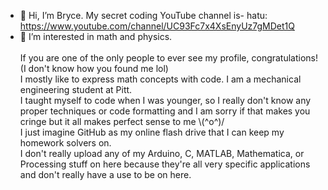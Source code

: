 - 👋 Hi, I’m Bryce. My secret coding YouTube channel is- hatu: https://www.youtube.com/channel/UC93Fc7x4XsEnyUz7gMDet1Q
- 👀 I’m interested in math and physics.<br /><br />
If you are one of the only people to ever see my profile, congratulations! (I don't know how you found me lol)<br />
I mostly like to express math concepts with code. I am a mechanical engineering student at Pitt.<br />
I taught myself to code when I was younger, so I really don't know any proper techniques or code formatting and I am sorry if that makes you cringe but it all makes perfect sense to me \\(^o^)/<br />
I just imagine GitHub as my online flash drive that I can keep my homework solvers on.<br />
I don't really upload any of my Arduino, C, MATLAB, Mathematica, or Processing stuff on here because they're all very specific applications and don't really have a use to be on here.


<!---
BryceP-44/BryceP-44 is a ✨ special ✨ repository because its `README.md` (this file) appears on your GitHub profile.
You can click the Preview link to take a look at your changes.
--->

